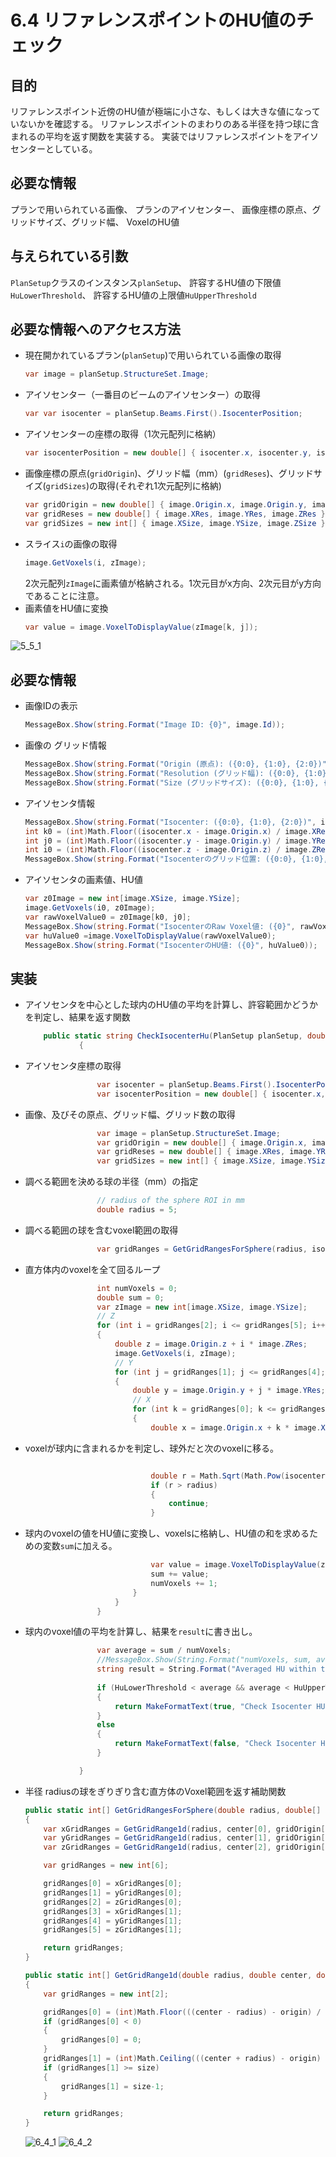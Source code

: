 # 6.4 リファレンスポイントのHU値のチェック

## 目的
リファレンスポイント近傍のHU値が極端に小さな、もしくは大きな値になっていないかを確認する。
リファレンスポイントのまわりのある半径を持つ球に含まれるの平均を返す関数を実装する。
実装ではリファレンスポイントをアイソセンターとしている。
## 必要な情報
プランで用いられている画像、
プランのアイソセンター、
画像座標の原点、グリッドサイズ、グリッド幅、
VoxelのHU値

## 与えられている引数

`PlanSetup`クラスのインスタンス`planSetup`、
許容するHU値の下限値`HuLowerThreshold`、
許容するHU値の上限値`HuUpperThreshold`

## 必要な情報へのアクセス方法
- 現在開かれているプラン(`planSetup`)で用いられている画像の取得
  ```csharp
  var image = planSetup.StructureSet.Image;
  ```
- アイソセンター（一番目のビームのアイソセンター）の取得
  ```csharp
  var var isocenter = planSetup.Beams.First().IsocenterPosition;
  ```
- アイソセンターの座標の取得（1次元配列に格納）
  ```csharp
  var isocenterPosition = new double[] { isocenter.x, isocenter.y, isocenter.z };
  ```
- 画像座標の原点(`gridOrigin`)、グリッド幅（mm）(`gridReses`)、グリッドサイズ(`gridSizes`)の取得(それぞれ1次元配列に格納)
  ```csharp
  var gridOrigin = new double[] { image.Origin.x, image.Origin.y, image.Origin.z };
  var gridReses = new double[] { image.XRes, image.YRes, image.ZRes };
  var gridSizes = new int[] { image.XSize, image.YSize, image.ZSize };
  ```
- スライス`i`の画像の取得
  ```csharp
  image.GetVoxels(i, zImage);
  ```
  2次元配列`zImage`に画素値が格納される。1次元目がx方向、2次元目がy方向であることに注意。
- 画素値をHU値に変換
  ```csharp
  var value = image.VoxelToDisplayValue(zImage[k, j]);
  ```

![5_5_1](../img/5_5_1.png)

## 必要な情報
- 画像IDの表示
    ```csharp
    MessageBox.Show(string.Format("Image ID: {0}", image.Id));
    ```
- 画像の グリッド情報
    ```csharp
    MessageBox.Show(string.Format("Origin (原点): ({0:0}, {1:0}, {2:0})", image.Origin.x, image.Origin.y, image.Origin.z));
    MessageBox.Show(string.Format("Resolution (グリッド幅): ({0:0}, {1:0}, {2:0})", image.XRes, image.YRes, image.ZRes));
    MessageBox.Show(string.Format("Size (グリッドサイズ): ({0:0}, {1:0}, {2:0})", image.XSize, image.YSize, image.ZSize));
    ```
- アイソセンタ情報
    ```csharp
    MessageBox.Show(string.Format("Isocenter: ({0:0}, {1:0}, {2:0})", isocenter.x, isocenter.y, isocenter.z));
    int k0 = (int)Math.Floor((isocenter.x - image.Origin.x) / image.XRes);
    int j0 = (int)Math.Floor((isocenter.y - image.Origin.y) / image.YRes);
    int i0 = (int)Math.Floor((isocenter.z - image.Origin.z) / image.ZRes);
    MessageBox.Show(string.Format("Isocenterのグリッド位置: ({0:0}, {1:0}, {2:0}", k0, j0, i0));
    ```
-  アイソセンタの画素値、HU値
    ```csharp
    var z0Image = new int[image.XSize, image.YSize];
    image.GetVoxels(i0, z0Image);
    var rawVoxelValue0 = z0Image[k0, j0];
    MessageBox.Show(string.Format("IsocenterのRaw Voxel値: ({0}", rawVoxelValue0));
    var huValue0 =image.VoxelToDisplayValue(rawVoxelValue0);
    MessageBox.Show(string.Format("IsocenterのHU値: ({0}", huValue0));
    ```

## 実装
- アイソセンタを中心とした球内のHU値の平均を計算し、許容範囲かどうかを判定し、結果を返す関数

  ```csharp
      public static string CheckIsocenterHu(PlanSetup planSetup, double HuLowerThreshold, double HuUpperThreshold)
              {
  ```
- アイソセンタ座標の取得
  ```csharp
                  var isocenter = planSetup.Beams.First().IsocenterPosition;
                  var isocenterPosition = new double[] { isocenter.x, isocenter.y, isocenter.z };
  ```
- 画像、及びその原点、グリッド幅、グリッド数の取得
  ```csharp
                  var image = planSetup.StructureSet.Image;
                  var gridOrigin = new double[] { image.Origin.x, image.Origin.y, image.Origin.z };
                  var gridReses = new double[] { image.XRes, image.YRes, image.ZRes };
                  var gridSizes = new int[] { image.XSize, image.YSize, image.ZSize };
  ```
- 調べる範囲を決める球の半径（mm）の指定
  ```csharp
                  // radius of the sphere ROI in mm
                  double radius = 5;
  ```
- 調べる範囲の球を含むvoxel範囲の取得
  ```csharp
                  var gridRanges = GetGridRangesForSphere(radius, isocenterPosition, gridOrigin, gridReses, gridSizes);
  ```
- 直方体内のvoxelを全て回るループ
  ```csharp
                  int numVoxels = 0;
                  double sum = 0;
                  var zImage = new int[image.XSize, image.YSize];
                  // Z
                  for (int i = gridRanges[2]; i <= gridRanges[5]; i++)
                  {
                      double z = image.Origin.z + i * image.ZRes;
                      image.GetVoxels(i, zImage);
                      // Y
                      for (int j = gridRanges[1]; j <= gridRanges[4]; j++)
                      {
                          double y = image.Origin.y + j * image.YRes;
                          // X
                          for (int k = gridRanges[0]; k <= gridRanges[3]; k++)
                          {
                              double x = image.Origin.x + k * image.XRes;
  ```
- voxelが球内に含まれるかを判定し、球外だと次のvoxelに移る。
    ```csharp

                                double r = Math.Sqrt(Math.Pow(isocenterPosition[0] - x, 2) + Math.Pow(isocenterPosition[1] - y, 2) + Math.Pow(isocenterPosition[2] - z, 2));
                                if (r > radius)
                                {
                                    continue;
                                }
    ```
- 球内のvoxelの値をHU値に変換し、voxelsに格納し、HU値の和を求めるための変数`sum`に加える。
  ```csharp
                              var value = image.VoxelToDisplayValue(zImage[k, j]);
                              sum += value;
                              numVoxels += 1;
                          }
                      }
                  }
  ```
- 球内のvoxel値の平均を計算し、結果を`result`に書き出し。
  ```csharp
                  var average = sum / numVoxels;
                  //MessageBox.Show(String.Format("numVoxels, sum, average: {0}, {1}, {2:0.0}", numVoxels, sum, average));
                  string result = String.Format("Averaged HU within the {0} mm sphere at Isocenter: {1:0.0}", radius, average);
                  
                  if (HuLowerThreshold < average && average < HuUpperThreshold)
                  {
                      return MakeFormatText(true, "Check Isocenter HU", "");
                  }
                  else
                  {
                      return MakeFormatText(false, "Check Isocenter HU", result);
                  }

              }
  ```
- 半径 radiusの球をぎりぎり含む直方体のVoxel範囲を返す補助関数
    ```csharp
    public static int[] GetGridRangesForSphere(double radius, double[] center, double[] gridOrigin, double[] gridReses, int[] gridSizes)
    {
        var xGridRanges = GetGridRange1d(radius, center[0], gridOrigin[0], gridReses[0], gridSizes[0]);
        var yGridRanges = GetGridRange1d(radius, center[1], gridOrigin[1], gridReses[1], gridSizes[1]);
        var zGridRanges = GetGridRange1d(radius, center[2], gridOrigin[2], gridReses[2], gridSizes[2]);

        var gridRanges = new int[6];

        gridRanges[0] = xGridRanges[0];
        gridRanges[1] = yGridRanges[0];
        gridRanges[2] = zGridRanges[0];
        gridRanges[3] = xGridRanges[1];
        gridRanges[4] = yGridRanges[1];
        gridRanges[5] = zGridRanges[1];

        return gridRanges;
    }

    public static int[] GetGridRange1d(double radius, double center, double origin, double res, int size)
    {
        var gridRanges = new int[2];

        gridRanges[0] = (int)Math.Floor(((center - radius) - origin) / res);
        if (gridRanges[0] < 0)
        {
            gridRanges[0] = 0;
        }
        gridRanges[1] = (int)Math.Ceiling(((center + radius) - origin) / res);
        if (gridRanges[1] >= size)
        {
            gridRanges[1] = size-1;
        }

        return gridRanges;
    }
    ```
    ![6_4_1](../img/6_4_1.png)
    ![6_4_2](../img/6_4_2.png)
